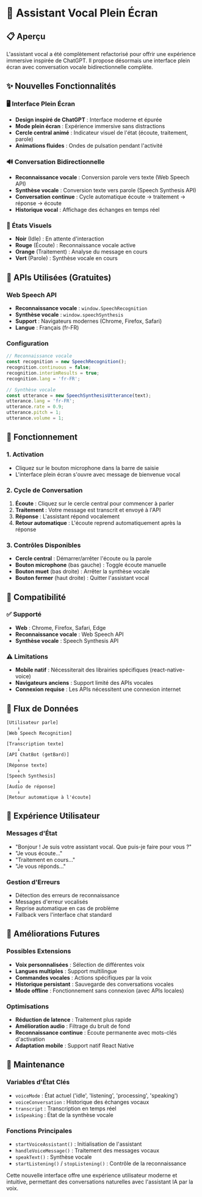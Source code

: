 # 🎤 Assistant Vocal Plein Écran

## 📋 Aperçu

L'assistant vocal a été complètement refactorisé pour offrir une expérience immersive inspirée de ChatGPT. Il propose désormais une interface plein écran avec conversation vocale bidirectionnelle complète.

## ✨ Nouvelles Fonctionnalités

### 🖥️ Interface Plein Écran
- **Design inspiré de ChatGPT** : Interface moderne et épurée
- **Mode plein écran** : Expérience immersive sans distractions
- **Cercle central animé** : Indicateur visuel de l'état (écoute, traitement, parole)
- **Animations fluides** : Ondes de pulsation pendant l'activité

### 🔊 Conversation Bidirectionnelle
- **Reconnaissance vocale** : Conversion parole vers texte (Web Speech API)
- **Synthèse vocale** : Conversion texte vers parole (Speech Synthesis API)
- **Conversation continue** : Cycle automatique écoute → traitement → réponse → écoute
- **Historique vocal** : Affichage des échanges en temps réel

### 🎨 États Visuels
- **Noir** (Idle) : En attente d'interaction
- **Rouge** (Écoute) : Reconnaissance vocale active
- **Orange** (Traitement) : Analyse du message en cours
- **Vert** (Parole) : Synthèse vocale en cours

## 🔧 APIs Utilisées (Gratuites)

### Web Speech API
- **Reconnaissance vocale** : `window.SpeechRecognition`
- **Synthèse vocale** : `window.speechSynthesis`
- **Support** : Navigateurs modernes (Chrome, Firefox, Safari)
- **Langue** : Français (fr-FR)

### Configuration
```javascript
// Reconnaissance vocale
const recognition = new SpeechRecognition();
recognition.continuous = false;
recognition.interimResults = true;
recognition.lang = 'fr-FR';

// Synthèse vocale
const utterance = new SpeechSynthesisUtterance(text);
utterance.lang = 'fr-FR';
utterance.rate = 0.9;
utterance.pitch = 1;
utterance.volume = 1;
```

## 🎯 Fonctionnement

### 1. Activation
- Cliquez sur le bouton microphone dans la barre de saisie
- L'interface plein écran s'ouvre avec message de bienvenue vocal

### 2. Cycle de Conversation
1. **Écoute** : Cliquez sur le cercle central pour commencer à parler
2. **Traitement** : Votre message est transcrit et envoyé à l'API
3. **Réponse** : L'assistant répond vocalement
4. **Retour automatique** : L'écoute reprend automatiquement après la réponse

### 3. Contrôles Disponibles
- **Cercle central** : Démarrer/arrêter l'écoute ou la parole
- **Bouton microphone** (bas gauche) : Toggle écoute manuelle
- **Bouton muet** (bas droite) : Arrêter la synthèse vocale
- **Bouton fermer** (haut droite) : Quitter l'assistant vocal

## 📱 Compatibilité

### ✅ Supporté
- **Web** : Chrome, Firefox, Safari, Edge
- **Reconnaissance vocale** : Web Speech API
- **Synthèse vocale** : Speech Synthesis API

### ⚠️ Limitations
- **Mobile natif** : Nécessiterait des librairies spécifiques (react-native-voice)
- **Navigateurs anciens** : Support limité des APIs vocales
- **Connexion requise** : Les APIs nécessitent une connexion internet

## 🔄 Flux de Données

```
[Utilisateur parle] 
    ↓
[Web Speech Recognition]
    ↓
[Transcription texte]
    ↓
[API ChatBot (getBard)]
    ↓
[Réponse texte]
    ↓
[Speech Synthesis]
    ↓
[Audio de réponse]
    ↓
[Retour automatique à l'écoute]
```

## 🎵 Expérience Utilisateur

### Messages d'État
- "Bonjour ! Je suis votre assistant vocal. Que puis-je faire pour vous ?"
- "Je vous écoute..."
- "Traitement en cours..."
- "Je vous réponds..."

### Gestion d'Erreurs
- Détection des erreurs de reconnaissance
- Messages d'erreur vocalisés
- Reprise automatique en cas de problème
- Fallback vers l'interface chat standard

## 🚀 Améliorations Futures

### Possibles Extensions
- **Voix personnalisées** : Sélection de différentes voix
- **Langues multiples** : Support multilingue
- **Commandes vocales** : Actions spécifiques par la voix
- **Historique persistant** : Sauvegarde des conversations vocales
- **Mode offline** : Fonctionnement sans connexion (avec APIs locales)

### Optimisations
- **Réduction de latence** : Traitement plus rapide
- **Amélioration audio** : Filtrage du bruit de fond
- **Reconnaissance continue** : Écoute permanente avec mots-clés d'activation
- **Adaptation mobile** : Support natif React Native

## 🔧 Maintenance

### Variables d'État Clés
- `voiceMode` : État actuel ('idle', 'listening', 'processing', 'speaking')
- `voiceConversation` : Historique des échanges vocaux
- `transcript` : Transcription en temps réel
- `isSpeaking` : État de la synthèse vocale

### Fonctions Principales
- `startVoiceAssistant()` : Initialisation de l'assistant
- `handleVoiceMessage()` : Traitement des messages vocaux
- `speakText()` : Synthèse vocale
- `startListening()` / `stopListening()` : Contrôle de la reconnaissance

Cette nouvelle interface offre une expérience utilisateur moderne et intuitive, permettant des conversations naturelles avec l'assistant IA par la voix. 